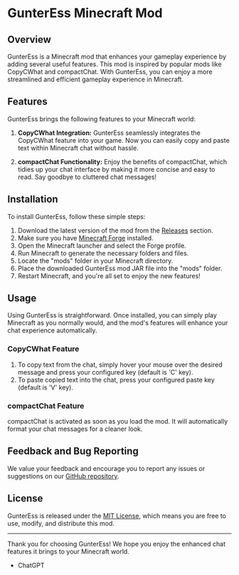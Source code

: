 # GunterEss Minecraft Mod

## Overview

GunterEss is a Minecraft mod that enhances your gameplay experience by adding several useful features. This mod is inspired by popular mods like CopyCWhat and compactChat. With GunterEss, you can enjoy a more streamlined and efficient gameplay experience in Minecraft.

## Features

GunterEss brings the following features to your Minecraft world:

1. **CopyCWhat Integration:** GunterEss seamlessly integrates the CopyCWhat feature into your game. Now you can easily copy and paste text within Minecraft chat without hassle.

2. **compactChat Functionality:** Enjoy the benefits of compactChat, which tidies up your chat interface by making it more concise and easy to read. Say goodbye to cluttered chat messages!

## Installation

To install GunterEss, follow these simple steps:

1. Download the latest version of the mod from the [Releases](https://github.com/your-mod-repo/releases) section.
2. Make sure you have [Minecraft Forge](https://files.minecraftforge.net/) installed.
3. Open the Minecraft launcher and select the Forge profile.
4. Run Minecraft to generate the necessary folders and files.
5. Locate the "mods" folder in your Minecraft directory.
6. Place the downloaded GunterEss mod JAR file into the "mods" folder.
7. Restart Minecraft, and you're all set to enjoy the new features!

## Usage

Using GunterEss is straightforward. Once installed, you can simply play Minecraft as you normally would, and the mod's features will enhance your chat experience automatically.

### CopyCWhat Feature

1. To copy text from the chat, simply hover your mouse over the desired message and press your configured key (default is 'C' key).
2. To paste copied text into the chat, press your configured paste key (default is 'V' key).
   
### compactChat Feature

compactChat is activated as soon as you load the mod. It will automatically format your chat messages for a cleaner look.

## Feedback and Bug Reporting

We value your feedback and encourage you to report any issues or suggestions on our [GitHub repository](https://github.com/your-mod-repo/issues).

## License

GunterEss is released under the [MIT License](LICENSE), which means you are free to use, modify, and distribute this mod.

---

Thank you for choosing GunterEss! We hope you enjoy the enhanced chat features it brings to your Minecraft world.

- ChatGPT

